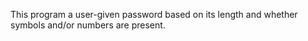 
This program a user-given password based on its length and whether symbols and/or numbers are present. 
